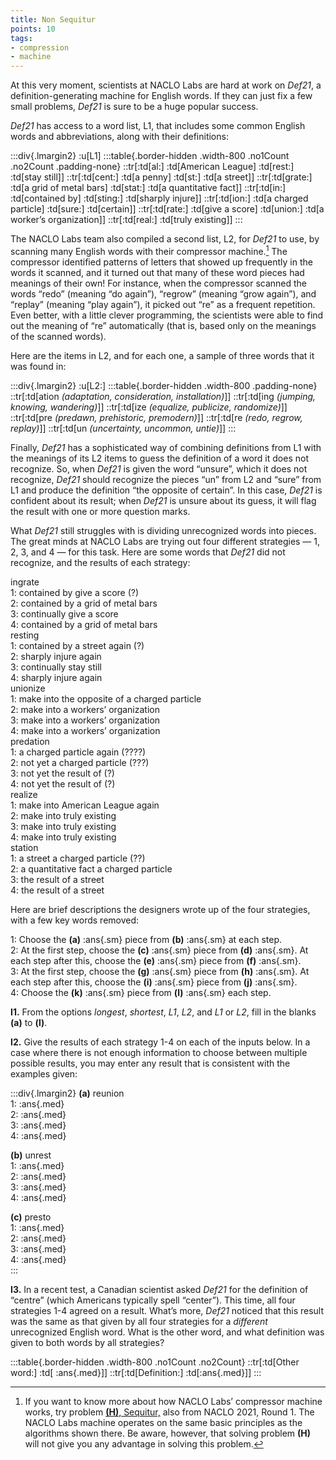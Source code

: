 ```yaml
---
title: Non Sequitur
points: 10
tags:
- compression
- machine
---
```


At this very moment, scientists at NACLO Labs are hard at work on *Def21*, a definition-generating machine for
English words. If they can just fix a few small problems, *Def21* is sure to be a huge popular success.

*Def21* has access to a word list, L1, that includes some common English words and abbreviations, along with
their definitions:

:::div{.lmargin2}
:u[L1]
:::table{.border-hidden .width-800 .no1Count .no2Count .padding-none}
::tr[:td[al:] :td[American League] :td[rest:] :td[stay still]]
::tr[:td[cent:] :td[a penny] :td[st:] :td[a street]]
::tr[:td[grate:] :td[a grid of metal bars] :td[stat:] :td[a quantitative fact]]
::tr[:td[in:] :td[contained by] :td[sting:] :td[sharply injure]]
::tr[:td[ion:] :td[a charged particle] :td[sure:] :td[certain]]
::tr[:td[rate:] :td[give a score] :td[union:] :td[a worker’s organization]]
::tr[:td[real:] :td[truly existing]]
:::

The NACLO Labs team also compiled a second list, L2, for *Def21* to use, by scanning many English words with
their compressor machine.[^1] The compressor identified patterns of letters that showed up frequently in the
words it scanned, and it turned out that many of these word pieces had meanings of their own! For instance,
when the compressor scanned the words “redo” (meaning “do again”), “regrow” (meaning “grow again”),
and “replay” (meaning “play again”), it picked out “re” as a frequent repetition. Even better, with a little
clever programming, the scientists were able to find out the meaning of “re” automatically (that is, based
only on the meanings of the scanned words).

Here are the items in L2, and for each one, a sample of three words that it was found in:

:::div{.lmargin2} 
:u[L2:]
:::table{.border-hidden .width-800 .padding-none}
::tr[:td[ation *(adaptation, consideration, installation)*]]
::tr[:td[ing *(jumping, knowing, wandering)*]]
::tr[:td[ize *(equalize, publicize, randomize)*]]
::tr[:td[pre *(predawn, prehistoric, premodern)*]]
::tr[:td[re *(redo, regrow, replay)*]]
::tr[:td[un *(uncertainty, uncommon, untie)*]]
:::

Finally, *Def21* has a sophisticated way of combining definitions from L1 with the meanings of its L2 items to
guess the definition of a word it does not recognize. So, when *Def21* is given the word “unsure”, which it
does not recognize, *Def21* should recognize the pieces “un” from L2 and “sure” from L1 and produce the
definition “the opposite of certain”. In this case, *Def21* is confident about its result; when *Def21* is unsure
about its guess, it will flag the result with one or more question marks.

[^1]: If you want to know more about how NACLO Labs’ compressor machine works, try problem [**(H)**, Sequitur,](./h) also from NACLO 2021, Round 1. The NACLO
Labs machine operates on the same basic principles as the algorithms shown there. Be aware, however, that solving problem **(H)** will not give you any
advantage in solving this problem.

What *Def21* still struggles with is dividing unrecognized words into pieces. The great minds at NACLO Labs
are trying out four different strategies — 1, 2, 3, and 4 — for this task. Here are some words that *Def21* did
not recognize, and the results of each strategy:

<div class="lmargin2">
ingrate
<div class="lmargin2">
1: contained by give a score (?)<br>
2: contained by a grid of metal bars<br>
3: continually give a score<br>
4: contained by a grid of metal bars<br>
</div>
resting
<div class="lmargin2">
1: contained by a street again (?)<br>
2: sharply injure again<br>
3: continually stay still<br>
4: sharply injure again
</div>
unionize
<div class="lmargin2">
1: make into the opposite of a charged particle<br>
2: make into a workers’ organization<br>
3: make into a workers’ organization<br>
4: make into a workers’ organization
</div>
predation
<div class="lmargin2">
1: a charged particle again (????)<br>
2: not yet a charged particle (???)<br>
3: not yet the result of (?)<br>
4: not yet the result of (?)
</div>
realize
<div class="lmargin2">
1: make into American League again<br>
2: make into truly existing<br>
3: make into truly existing<br>
4: make into truly existing
</div>
station
<div class="lmargin2">
1: a street a charged particle (??)<br>
2: a quantitative fact a charged particle<br>
3: the result of a street<br>
4: the result of a street
</div>
</div>

Here are brief descriptions the designers wrote up of the four strategies, with a few key words removed:

1: Choose the **(a)** :ans{.sm} piece from **(b)** :ans{.sm} at each step.<br>
2: At the first step, choose the **(c)** :ans{.sm} piece from **(d)** :ans{.sm}. At each step after this, choose the
**(e)** :ans{.sm} piece from **(f)** :ans{.sm}.<br>
3: At the first step, choose the **(g)** :ans{.sm} piece from **(h)** :ans{.sm}. At each step after this, choose the
**(i)** :ans{.sm} piece from **(j)** :ans{.sm}.<br>
4: Choose the **(k)** :ans{.sm} piece from **(l)** :ans{.sm} each step.<br>

**I1.** From the options *longest*, *shortest*, *L1*, *L2*, and *L1* or *L2*, fill in the blanks **(a)** to **(l)**.

**I2.** Give the results of each strategy 1-4 on each of the inputs below. In a case where there is not enough
information to choose between multiple possible results, you may enter any result that is consistent with the
examples given:

:::div{.lmargin2}
<b>(a)</b> reunion<br>1: :ans{.med}<br>2: :ans{.med}<br>3: :ans{.med}<br>4: :ans{.med}

<b>(b)</b> unrest <br>1: :ans{.med}<br>2: :ans{.med}<br>3: :ans{.med}<br>4: :ans{.med}

<b>(c)</b> presto <br>1: :ans{.med}<br>2: :ans{.med}<br>3: :ans{.med}<br>4: :ans{.med}  
:::

**I3.** In a recent test, a Canadian scientist asked *Def21* for the definition of “centre” (which Americans typically
spell “center”). This time, all four strategies 1-4 agreed on a result. What’s more, *Def21* noticed that this
result was the same as that given by all four strategies for a *different* unrecognized English word. What is the
other word, and what definition was given to both words by all strategies?

:::table{.border-hidden .width-800 .no1Count .no2Count}
::tr[:td[Other word:] :td[ :ans{.med}]]
::tr[:td[Definition:] :td[:ans{.med}]]
:::
